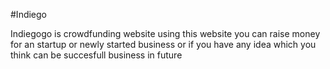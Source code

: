 #Indiego 

Indiegogo is crowdfunding website using this website you can raise money for an startup or newly started business or if you have any idea which you think can be succesfull business in future

